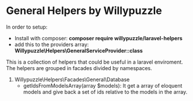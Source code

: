 # General Helpers by Willypuzzle

In order to setup:
 * Install with composer: **composer require willypuzzle/laravel-helpers**
 * add this to the providers array: **Willypuzzle\Helpers\GeneralServiceProvider::class**

This is a collection of helpers that could be useful in a laravel enviroment.
The helpers are grouped in facades divided by namespaces.

1. Willypuzzle\Helpers\Facades\General\Database
   * getIdsFromModelsArray(array $models): It get a array of eloquent models and give back a set of ids relative to the models in the array.